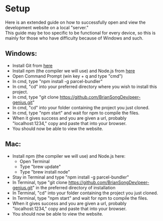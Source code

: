# Setup
Here is an extended guide on how to successfully open and view the development website on a local "server."  
This guide may be too specific to be functional for every device, so this is mainly for those who have difficulty because of Windows and such.
## Windows:  
- Install Git from [here](https://github.com/git-for-windows/git/releases/download/v2.22.0.windows.1/Git-2.22.0-64-bit.exe)
- Install npm (the compiler we will use) and Node.js from [here](https://nodejs.org/dist/v10.16.0/node-v10.16.0-x86.msi)
- Open Command Prompt (win key + q and type "cmd")
- In cmd, type "npm install -g parcel-bundler"
- In cmd, "cd" into your preferred directory where you wish to install this project. 
- In cmd, type "git clone https://github.com/BrianSongDev/peer-genius.git"
- In cmd, "cd" into your folder containing the project you just cloned.
- In cmd, type "npm start" and wait for npm to compile the files.
- When it gives success and you are given a url, probably "localhost:1234," copy and paste that into your browser.
- You should now be able to view the website.
## Mac:
- Install npm (the compiler we will use) and Node.js here:
  - Open Terminal
  - Type "brew update"
  - Type "brew install node"
- Stay in Terminal and type "npm install -g parcel-bundler"
- In Terminal, type "git clone https://github.com/BrianSongDev/peer-genius.git" in the preferred directory of installation
- In Terminal, "cd" into your folder containing the project you just cloned.
- In Terminal, type "npm start" and wait for npm to compile the files.
- When it gives success and you are given a url, probably "localhost:1234," copy and paste that into your browser.
- You should now be able to view the website.
